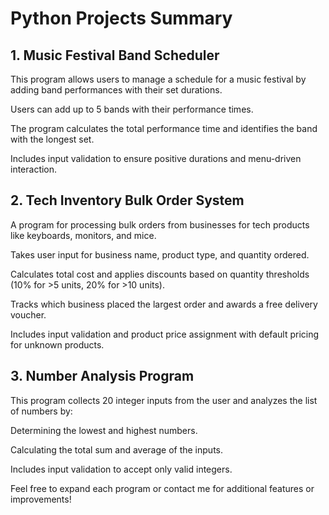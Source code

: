 # Python Projects Summary
## 1. Music Festival Band Scheduler
This program allows users to manage a schedule for a music festival by
adding band performances with their set durations.

Users can add up to 5 bands with their performance times.

The program calculates the total performance time and identifies
the band with the longest set.

Includes input validation to ensure positive durations and
menu-driven interaction.

## 2. Tech Inventory Bulk Order System
A program for processing bulk orders from businesses for tech products
like keyboards, monitors, and mice.

Takes user input for business name, product type, and quantity ordered.

Calculates total cost and applies discounts based on quantity thresholds
(10% for >5 units, 20% for >10 units).

Tracks which business placed the largest order and awards
a free delivery voucher.

Includes input validation and product price assignment with default
pricing for unknown products.

## 3. Number Analysis Program
This program collects 20 integer inputs from the user and
 analyzes the list of numbers by:

Determining the lowest and highest numbers.

Calculating the total sum and average of the inputs.

Includes input validation to accept only valid integers.

Feel free to expand each program or contact me for additional
features or improvements!
